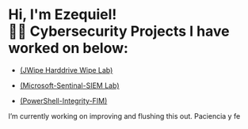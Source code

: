 <h1>Hi, I'm Ezequiel! <br/><a 

<h2>👨‍💻 Cybersecurity Projects I have worked on below:</h2>

  - [(JWipe Harddrive Wipe Lab)](https://github.com/Applepancakes/JWipe-Disk-Sanitization)

  - [(Microsoft-Sentinal-SIEM Lab)](https://github.com/Applepancakes/Microsoft-Sentinal-SIEM/blob/main/README.md)

  - [(PowerShell-Integrity-FIM)](https://github.com/Applepancakes/PowerShell-Integrity-FIM)

 I’m currently working on improving and flushing this out. Paciencia y fe


<!--


Here are some ideas to get you started:

- 🔭 I’m currently working on ...
- 🌱 I’m currently learning ...
- 👯 I’m looking to collaborate on ...
- 🤔 I’m looking for help with ...
- 💬 Ask me about ...
- 📫 How to reach me: ...
- 😄 Pronouns: ...
- ⚡ Fun fact: ...
-->
